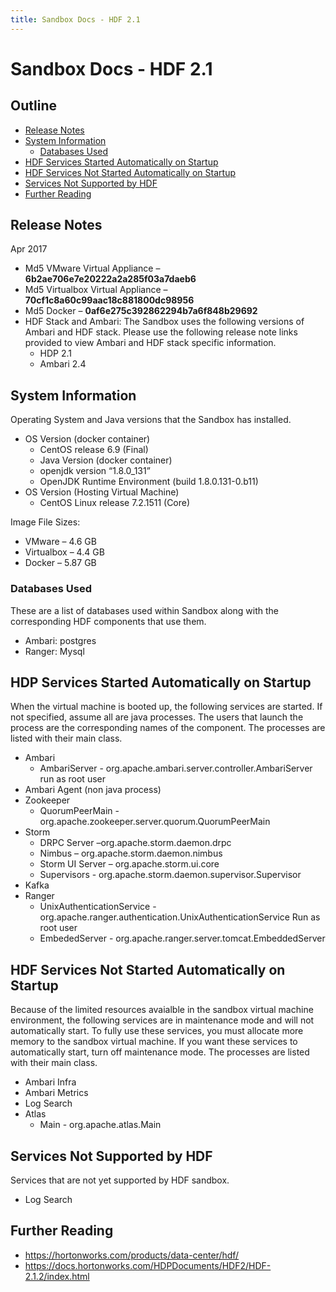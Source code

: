 ```yaml
---
title: Sandbox Docs - HDF 2.1
---
```


# Sandbox Docs - HDF 2.1

## Outline

-   [Release Notes](#release-notes)
-   [System Information](#system-information)
    -   [Databases Used](#databases-used)
-   [HDF Services Started Automatically on Startup](#hdf-services-started-automatically-on-startup)
-   [HDF Services Not Started Automatically on Startup](#hdf-services-not-started-automatically-on-startup)
-   [Services Not Supported by HDF](#services-not-supported-by-hdf)
-   [Further Reading](#further-reading)


## Release Notes

Apr 2017
-   Md5 VMware Virtual Appliance – **6b2ae706e7e20222a2a285f03a7daeb6**
-   Md5 Virtualbox Virtual Appliance – **70cf1c8a60c99aac18c881800dc98956**
-   Md5 Docker – **0af6e275c392862294b7a6f848b29692**
-   HDF Stack and Ambari: The Sandbox uses the following versions of Ambari and HDF stack. Please use the following release note links provided to view Ambari and HDF stack specific information.
    -   HDP 2.1
    -   Ambari 2.4


## System Information

Operating System and Java versions that the Sandbox has installed.
-   OS Version (docker container)
    -   CentOS release 6.9 (Final)
    -   Java Version (docker container)
    -   openjdk version “1.8.0_131”
    -   OpenJDK Runtime Environment (build 1.8.0.131-0.b11)
-   OS Version (Hosting Virtual Machine)
    -   CentOS Linux release 7.2.1511 (Core)

Image File Sizes:
-   VMware – 4.6 GB
-   Virtualbox – 4.4 GB
-   Docker – 5.87 GB


### Databases Used

These are a list of databases used within Sandbox along with the corresponding HDF components that use them.

-   Ambari: postgres
-   Ranger: Mysql


## HDP Services Started Automatically on Startup

When the virtual machine is booted up, the following services are started. If not specified, assume all are java processes. The users that launch the process are the corresponding names of the component. The processes are listed with their main class.

-   Ambari
    -   AmbariServer - org.apache.ambari.server.controller.AmbariServer run as root user
-   Ambari Agent (non java process)
-   Zookeeper
    -   QuorumPeerMain - org.apache.zookeeper.server.quorum.QuorumPeerMain
-   Storm
    -   DRPC Server –org.apache.storm.daemon.drpc
    -   Nimbus – org.apache.storm.daemon.nimbus
    -   Storm UI Server – org.apache.storm.ui.core
    -   Supervisors - org.apache.storm.daemon.supervisor.Supervisor
-   Kafka
-   Ranger
    -   UnixAuthenticationService - org.apache.ranger.authentication.UnixAuthenticationService Run as root user
    -   EmbededServer - org.apache.ranger.server.tomcat.EmbeddedServer


## HDF Services Not Started Automatically on Startup

Because of the limited resources avaialble in the sandbox virtual machine environment, the following services are in maintenance mode and will not automatically start. To fully use these services, you must allocate more memory to the sandbox virtual machine. If you want these services to automatically start, turn off maintenance mode. The processes are listed with their main class.

-   Ambari Infra
-   Ambari Metrics
-   Log Search
-   Atlas
    -   Main - org.apache.atlas.Main

## Services Not Supported by HDF

Services that are not yet supported by HDF sandbox.

-   Log Search

## Further Reading
-   <https://hortonworks.com/products/data-center/hdf/>
-   <https://docs.hortonworks.com/HDPDocuments/HDF2/HDF-2.1.2/index.html>

